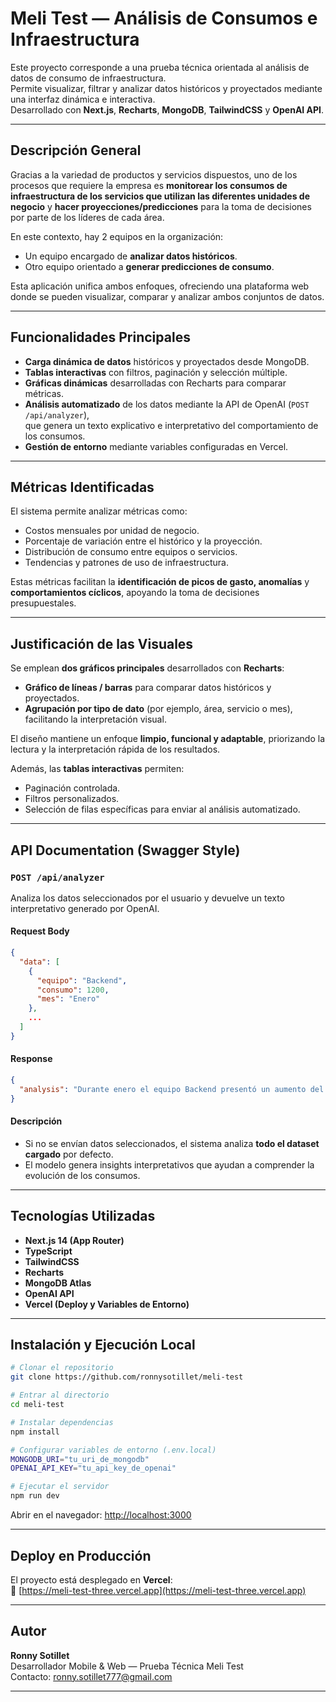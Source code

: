 # Meli Test — Análisis de Consumos e Infraestructura

Este proyecto corresponde a una prueba técnica orientada al análisis de datos de consumo de infraestructura.  
Permite visualizar, filtrar y analizar datos históricos y proyectados mediante una interfaz dinámica e interactiva.  
Desarrollado con **Next.js**, **Recharts**, **MongoDB**, **TailwindCSS** y **OpenAI API**.

---

## Descripción General

Gracias a la variedad de productos y servicios dispuestos, uno de los procesos que requiere la empresa es **monitorear los consumos de infraestructura de los servicios que utilizan las diferentes unidades de negocio** y **hacer proyecciones/predicciones** para la toma de decisiones por parte de los líderes de cada área.

En este contexto, hay 2 equipos en la organización:
- Un equipo encargado de **analizar datos históricos**.
- Otro equipo orientado a **generar predicciones de consumo**.

Esta aplicación unifica ambos enfoques, ofreciendo una plataforma web donde se pueden visualizar, comparar y analizar ambos conjuntos de datos.

---

## Funcionalidades Principales

- **Carga dinámica de datos** históricos y proyectados desde MongoDB.  
- **Tablas interactivas** con filtros, paginación y selección múltiple.  
- **Gráficas dinámicas** desarrolladas con Recharts para comparar métricas.  
- **Análisis automatizado** de los datos mediante la API de OpenAI (`POST /api/analyzer`),  
  que genera un texto explicativo e interpretativo del comportamiento de los consumos.  
- **Gestión de entorno** mediante variables configuradas en Vercel.  

---

## Métricas Identificadas

El sistema permite analizar métricas como:
- Costos mensuales por unidad de negocio.  
- Porcentaje de variación entre el histórico y la proyección.  
- Distribución de consumo entre equipos o servicios.  
- Tendencias y patrones de uso de infraestructura.  

Estas métricas facilitan la **identificación de picos de gasto, anomalías** y **comportamientos cíclicos**, apoyando la toma de decisiones presupuestales.

---

## Justificación de las Visuales

Se emplean **dos gráficos principales** desarrollados con **Recharts**:

- **Gráfico de líneas / barras** para comparar datos históricos y proyectados.  
- **Agrupación por tipo de dato** (por ejemplo, área, servicio o mes), facilitando la interpretación visual.  

El diseño mantiene un enfoque **limpio, funcional y adaptable**, priorizando la lectura y la interpretación rápida de los resultados.

Además, las **tablas interactivas** permiten:
- Paginación controlada.  
- Filtros personalizados.  
- Selección de filas específicas para enviar al análisis automatizado.

---

## API Documentation (Swagger Style)

### `POST /api/analyzer`

Analiza los datos seleccionados por el usuario y devuelve un texto interpretativo generado por OpenAI.

#### Request Body

```json
{
  "data": [
    {
      "equipo": "Backend",
      "consumo": 1200,
      "mes": "Enero"
    },
    ...
  ]
}
```

#### Response

```json
{
  "analysis": "Durante enero el equipo Backend presentó un aumento del 15% en consumo respecto al mes anterior..."
}
```

#### Descripción
- Si no se envían datos seleccionados, el sistema analiza **todo el dataset cargado** por defecto.  
- El modelo genera insights interpretativos que ayudan a comprender la evolución de los consumos.

---

## Tecnologías Utilizadas

- **Next.js 14 (App Router)**
- **TypeScript**
- **TailwindCSS**
- **Recharts**
- **MongoDB Atlas**
- **OpenAI API**
- **Vercel (Deploy y Variables de Entorno)**

---

## Instalación y Ejecución Local

```bash
# Clonar el repositorio
git clone https://github.com/ronnysotillet/meli-test

# Entrar al directorio
cd meli-test

# Instalar dependencias
npm install

# Configurar variables de entorno (.env.local)
MONGODB_URI="tu_uri_de_mongodb"
OPENAI_API_KEY="tu_api_key_de_openai"

# Ejecutar el servidor
npm run dev
```

Abrir en el navegador: [http://localhost:3000](http://localhost:3000)

---

## Deploy en Producción

El proyecto está desplegado en **Vercel**:  
🔗 [https://meli-test-three.vercel.app](https://meli-test-three.vercel.app)

---

## Autor

**Ronny Sotillet**  
Desarrollador Mobile & Web — Prueba Técnica Meli Test  
Contacto: ronny.sotillet777@gmail.com

---
